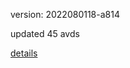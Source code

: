 version: 2022080118-a814

updated 45 avds

[details](https://github.com/0x74f917491bfa7ebfa379/ali_avd_db/blob/master/change_log/2022/08/01/18/a814.txt)